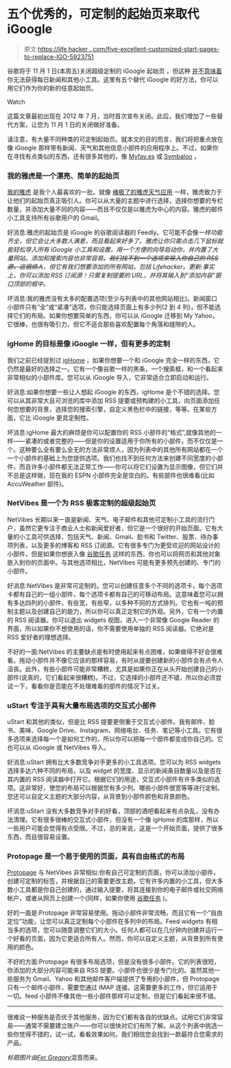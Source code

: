 # 五个优秀的，可定制的起始页来取代 iGoogle

> 原文:[https://life hacker . com/five-excellent-customized-start-pages-to-replace-IGO-5923751](https://lifehacker.com/five-excellent-customizable-start-pages-to-replace-igo-5923751)

谷歌将于 11 月 1 日(本周五)关闭超级定制的 iGoogle 起始页 ，但这种 [并不意味着](http://lifehacker.com/how-to-move-on-when-a-service-you-love-shuts-down-5942544) 你无法获得每日新闻和其他小工具。这里有五个替代 iGoogle 的好方法，你可以用它们作为你的新的任意起始页。

Watch

这篇文章最初出现在 2012 年 7 月，当时首次宣布关闭。此后，我们增加了一些替代方案，让您为 11 月 1 日的关闭做好准备。

请注意，有大量不同种类的可定制起始页。就本文的目的而言，我们将把重点放在像 iGoogle 那样带有新闻、天气和其他信息小部件的应用程序上。不过，如果你在寻找有点类似的东西，还有很多其他的，像 [Myfav.es](https://www.myfav.es/) 或 [Symbaloo](http://www.symbaloo.com/) 。

### 我的雅虎是一个漂亮、简单的起始页

[我的雅虎](https://my.yahoo.com) 是我个人最喜欢的一批。就像 [棒极了的雅虎天气应用](https://lifehacker.com/the-best-weather-app-for-iphone-5982744) 一样，雅虎致力于让他们的起始页真正吸引人。你可以从大量的主题中进行选择，选择你想要的专栏数量，并添加大量不同的内容——而且不仅仅是以雅虎为中心的内容。雅虎的邮件小工具支持所有谷歌用户的 Gmail。

好消息:雅虎的起始页是 iGoogle 的谷歌阅读器的 Feedly。它可能不会像*一样功能齐全，但它会让大多数人满意，而且看起来好多了。雅虎让你只需点击几下鼠标就能轻松导入所有 iGoogle 小工具和设置，用一个方便的向导启动你，并内置了大量网站。添加和搜索内容也非常容易。~~我们找不到一个选项来导入你自己的 RSS 源，这很烦人~~，但它有我们想要添加的所有网站，包括 Lifehacker。更新:事实上，你可以添加 RSS 订阅源！只需复制提要的 URL，并将其输入到“添加内容”窗口顶部的框中。*

坏消息:我的雅虎没有太多的配置选项(至少与列表中的其他网站相比)。新闻窗口小部件只有“全”或“紧凑”选项，你只能选择页面上有多少列(2 到 4 列)，但不能选择它们的布局。如果你想要简单的东西，你可以从 iGoogle 迁移到 My Yahoo，它很棒，也很有吸引力，但它不适合那些喜欢配置每个角落和缝隙的人。

### igHome 的目标是像 iGoogle 一样，但有更多的定制

我们之前已经提到过 [igHome](http://www.ighome.com/) ，如果你想要一个和 iGoogle 完全一样的东西，它仍然是最好的选择之一。它有一个像谷歌一样的黑条，一个搜索框，和一个看起来非常相似的小部件库。您可以从 iGoogle 导入，它非常适合立即启动和运行。

好消息:如果你想要一些让人想起 iGoogle 的东西，igHome 是个不错的选择。您可以从其非常大且可浏览的库中添加 RSS 提要或预构建的小工具，向页面添加任何您想要的背景，选择您的搜索引擎，自定义黑色栏中的链接，等等。在某些方面，它比 iGoogle 更具定制性。

坏消息:igHome 最大的麻烦是你可以配置你的 RSS 小部件的“格式”,就像其他的一样——紧凑的或者完整的——但是你的设置适用于你所有的小部件，而不仅仅是一个。这种要么全有要么全无的方法非常烦人，因为列表中的其他所有网站都在一个一个小部件的基础上为您提供选项。我们也找不到任何方法来创建不同宽度的小部件，而且许多小部件都无法正常工作——你可以将它们设置为显示图像，但它们并不总是这样做，现在我的 ESPN 小部件完全是空白的。有些部件也很难看(比如 AccuWeather 部件)。

### NetVibes 是一个为 RSS 极客定制的超级起始页

NetVibes 长期以来一直是新闻、天气、电子邮件和其他可定制小工具的流行门户，虽然它更专注于商业人士和新闻爱好者，但它是一个很好的开始页面。它有大量的小工具可供选择，包括天气、新闻、Gmail、脸书和 Twitter、股票、待办事项列表，以及更多的博客和 RSS 订阅源。它有很多专门为更受欢迎的网站设计的小部件，但是如果你想嵌入像 [谷歌任务](http://mail.google.com/mail/help/tasks/) 这样的东西，你也可以将网页和其他对象嵌入到你的页面中。与其他选项相比，NetVibes 可能有更多预先创建的、专门的小部件。

好消息:NetVibes 是非常可定制的。您可以创建任意多个不同的选项卡，每个选项卡都有自己的一组小部件，每个选项卡都有自己的可移动布局。这意味着您可以拥有多达四列的小部件，有些宽，有些窄，以多种不同的方式排列。它也有一吨的预制主题以及创建自己的能力，所以你可以真正定制它的外观。另外，它有一个内置的 RSS 阅读器。你可以退出 widgets 视图，进入一个非常像 Google Reader 的界面，所以如果你不想使用的话，你不需要使用单独的 RSS 阅读器。它绝对是 RSS 爱好者的理想选择。

不好的一面:NetVibes 的主要缺点是有时使用起来有点困难，如果做得不好会很难看。拖动小部件并不像它应该的那样容易，有时从提要创建新的小部件会有点令人沮丧。此外，有些小部件可能非常糟糕，尤其是如果你正在从头开始创建自己的小部件(说真的，它们看起来很糟糕)。不过，它选择的小部件还不错，所以你必须尝试一下，看看你是否能在不处理难看的部件的情况下过关。

### uStart 专注于具有大量布局选项的交互式小部件

uStart 和其他的类似，但是比 RSS 提要更侧重于交互式小部件。我有邮件、脸书、美味、Google Drive、Instagram、网络电台、任务、笔记等小工具。它有很多选项来选择每一个是如何工作的，所以你可以把每一个部件都变成你自己的。它也可以从 iGoogle 或 NetVibes 导入。

好消息:uStart 拥有比大多数竞争对手更多的小工具选项。您可以为 RSS widgets 选择多达六种不同的布局，以及 widget 的宽度、显示的新闻条目数量以及是否在其内置的 RSS 阅读器中打开它。根据它们的用途，交互式小部件有许多类似的选项。这非常好，使您的布局可以根据您有多少列、哪些小部件很宽等等进行定制。您还可以自定义主题的大部分内容，从背景到小部件颜色和背景颜色。

坏消息:uStart 没有大多数竞争对手的好看，顶部的酒吧看起来有点杂乱，没有办法清理。它有很多很棒的交互式小部件，但没有一个像 igHome 的库那样，所以一些用户可能会觉得有点受限。不过，总的来说，这是一个开始页面，提供了很多东西，而且很容易设置。

### Protopage 是一个易于使用的页面，具有自由格式的布局

[Protopage](http://protopage.com) 与 NetVibes 非常相似:你有自己可定制的页面，你可以添加小部件，创建可定制的标签，并根据自己的需要更改主题。它有许多内置的小工具，但大多数小工具都是你自己创建的，通过输入提要，将其连接到你的电子邮件或社交网络帐户，或者从网页上创建一个(同样，如果你使用 [谷歌任务](http://mail.google.com/mail/help/tasks/) )。

好的一面是:Protopage 非常容易使用。拖动小部件非常流畅，而且它有一个“自由定位”功能，让您可以真正定制每个小部件在多列中的布局。Feed widgets 有相当多的选项，您可以随意调整它们的大小。任何人都可以在几分钟内创建并运行一个好看的页面，因为它更适合所有人。然而，你可以自定义主题，从背景到所有使用的颜色。

不好的方面:Protopage 有很多布局选项，但是没有很多小部件。它的列表很短，你添加的大部分内容可能来自 RSS 提要。小部件也很少是专门化的。虽然其他一些服务为 Gmail、Yahoo 和其他邮件客户端提供了专用的小部件，但 Protopage 只有一个邮件小部件，需要您通过 IMAP 连接。这需要更多的工作，但它适用于一切。feed 小部件不像其他一些小部件那样可以定制，但是它们看起来很不错。

* * *

很难说一种服务是否优于其他服务，因为它们都有各自的优缺点。试用它们非常容易——通常不需要建立账户——你可以很快对它们有所了解。从这个列表中挑选一些你觉得不错的，试一试，看看效果如何。我们相信您会找到一款最符合您需求的产品。

*标题图片由*[*Fer Gregory*](http://www.shutterstock.com/pic.mhtml?id=61187809)混音而来。